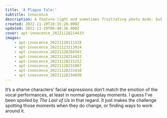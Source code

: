 ```yaml
---
title: 'A Plague Tale:'
subtitle: Innocence
description: A feature-light and sometimes frustrating photo mode, but plenty of moody&nbsp;atmosphere.
created: 2022-11-20T18:15:28.000Z
updated: 2022-11-29T06:40:36.000Z
cover: apt-innocence_20221128214433
images:
    - apt-innocence_20221120111528
    - apt-innocence_20221123213914
    - apt-innocence_20221128204501
    - apt-innocence_20221128214433
    - apt-innocence_20221128215252
    - apt-innocence_20221128231807
    - apt-innocence_20221128233410
    - apt-innocence_20221128234036
---
```


It’s a shame characters’ facial expressions don’t match the emotion of the vocal performances, at least in normal gameplay moments. I guess I’ve been spoiled by <cite>The Last of Us</cite> in that regard. It just makes the challenge spotting those moments when they do change, or finding ways to work around&nbsp;it.
